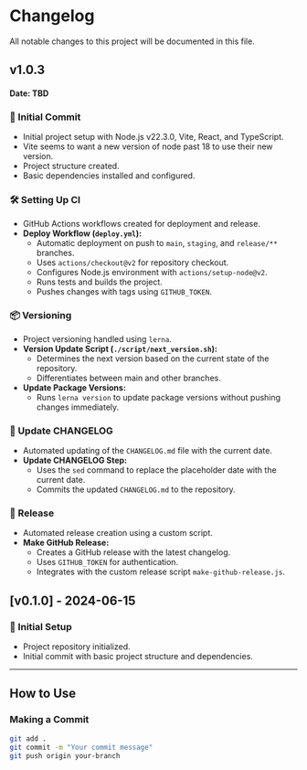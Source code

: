 # Changelog

All notable changes to this project will be documented in this file.

## v1.0.3

#### Date: TBD

### 🚀 Initial Commit

- Initial project setup with Node.js v22.3.0, Vite, React, and TypeScript.
- Vite seems to want a new version of node past 18 to use their new version.
- Project structure created.
- Basic dependencies installed and configured.

### 🛠️ Setting Up CI

- GitHub Actions workflows created for deployment and release.
- **Deploy Workflow (`deploy.yml`):**
  - Automatic deployment on push to `main`, `staging`, and `release/**` branches.
  - Uses `actions/checkout@v2` for repository checkout.
  - Configures Node.js environment with `actions/setup-node@v2`.
  - Runs tests and builds the project.
  - Pushes changes with tags using `GITHUB_TOKEN`.

### 📦 Versioning

- Project versioning handled using `lerna`.
- **Version Update Script (`./script/next_version.sh`):**
  - Determines the next version based on the current state of the repository.
  - Differentiates between main and other branches.
- **Update Package Versions:**
  - Runs `lerna version` to update package versions without pushing changes immediately.

### 📝 Update CHANGELOG

- Automated updating of the `CHANGELOG.md` file with the current date.
- **Update CHANGELOG Step:**
  - Uses the `sed` command to replace the placeholder date with the current date.
  - Commits the updated `CHANGELOG.md` to the repository.

### 📢 Release

- Automated release creation using a custom script.
- **Make GitHub Release:**
  - Creates a GitHub release with the latest changelog.
  - Uses `GITHUB_TOKEN` for authentication.
  - Integrates with the custom release script `make-github-release.js`.

## [v0.1.0] - 2024-06-15

### 🎉 Initial Setup

- Project repository initialized.
- Initial commit with basic project structure and dependencies.

---

## How to Use

### Making a Commit

```sh
git add .
git commit -m "Your commit message"
git push origin your-branch
```
